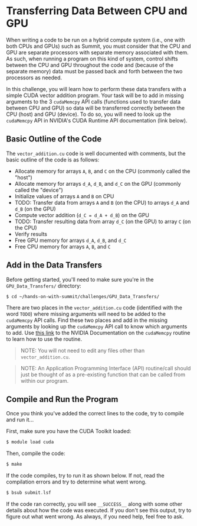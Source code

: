# Transferring Data Between CPU and GPU

When writing a code to be run on a hybrid compute system (i.e., one with both CPUs and GPUs) such as Summit, you must consider that the CPU and GPU are separate processors with separate memory associated with them. As such, when running a program on this kind of system, control shifts between the CPU and GPU throughout the code and (because of the separate memory) data must be passed back and forth between the two processors as needed.

In this challenge, you will learn how to perform these data transfers with a simple CUDA vector addition program. Your task will be to add in missing arguments to the 3 `cudaMemcpy` API calls (functions used to transfer data between CPU and GPU) so data will be transferred correctly between the CPU (host) and GPU (device). To do so, you will need to look up the `cudaMemcpy` API in NVIDIA's CUDA Runtime API documentation (link below). 

## Basic Outline of the Code

The `vector_addition.cu` code is well documented with comments, but the basic outline of the code is as follows:

* Allocate memory for arrays `A`,  `B`, and `C` on the CPU (commonly called the "host")
* Allocate memory for arrays `d_A`, `d_B`, and `d_C` on the GPU (commonly called the "device")
* Initialize values of arrays `A` and `B` on CPU
* TODO: Transfer data from arrays `A` and `B` (on the CPU) to arrays `d_A` and `d_B` (on the GPU)
* Compute vector addition (`d_C = d_A + d_B`) on the GPU
* TODO: Transfer resulting data from array `d_C` (on the GPU) to array `C` (on the CPU)
* Verify results
* Free GPU memory for arrays `d_A`, `d_B`, and `d_C`
* Free CPU memory for arrays `A`, `B`, and `C`

## Add in the Data Transfers

Before getting started, you'll need to make sure you're in the `GPU_Data_Transfers/` directory:

```
$ cd ~/hands-on-with-summit/challenges/GPU_Data_Transfers/
```

There are two places in the `vector_addition.cu` code (identified with the word `TODO`) where missing arguments will need to be added to the `cudaMemcpy` API calls. Find these two places and add in the missing arguments by looking up the `cudaMemcpy` API call to know which arguments to add. Use [this link](https://docs.nvidia.com/cuda/cuda-runtime-api/group__CUDART__MEMORY.html#group__CUDART__MEMORY_1gc263dbe6574220cc776b45438fc351e8) to the NVIDIA Documentation on the `cudaMemcpy` routine to learn how to use the routine.

> NOTE: You will not need to edit any files other than `vector_addition.cu`.

> NOTE: An Application Programming Interface (API) routine/call should just be thought of as a pre-existing function that can be called from within our program.

## Compile and Run the Program

Once you think you've added the correct lines to the code, try to compile and run it...

First, make sure you have the CUDA Toolkit loaded:

```c
$ module load cuda
``` 

Then, compile the code:

```c
$ make
```

If the code compiles, try to run it as shown below. If not, read the compilation errors and try to determine what went wrong.

```c
$ bsub submit.lsf
```

If the code ran correctly, you will see `__SUCCESS__` along with some other details about how the code was executed. If you don't see this output, try to figure out what went wrong. As always, if you need help, feel free to ask.

